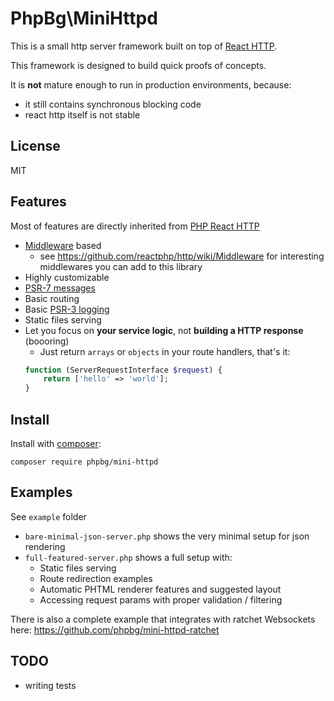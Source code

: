 # PhpBg\MiniHttpd
This is a small http server framework built on top of [React HTTP](https://github.com/reactphp/http).

This framework is designed to build quick proofs of concepts.

It is **not** mature enough to run in production environments, because:
 * it still contains synchronous blocking code
 * react http itself is not stable

## License
MIT

## Features
Most of features are directly inherited from [PHP React HTTP](https://github.com/reactphp/http)
* [Middleware](https://github.com/reactphp/http#middleware) based
  * see https://github.com/reactphp/http/wiki/Middleware for interesting middlewares you can add to this library
* Highly customizable
* [PSR-7 messages](https://www.php-fig.org/psr/psr-7/)
* Basic routing
* Basic [PSR-3 logging](https://www.php-fig.org/psr/psr-3/)
* Static files serving
* Let you focus on **your service logic**, not **building a HTTP response** (boooring)
  * Just return `arrays` or `objects` in your route handlers, that's it:
  ```php
  function (ServerRequestInterface $request) {
      return ['hello' => 'world'];
  }
  ```

## Install
Install with [composer](https://getcomposer.org/):
```
composer require phpbg/mini-httpd
```

## Examples
See `example` folder
* `bare-minimal-json-server.php` shows the very minimal setup for json rendering
* `full-featured-server.php` shows a full setup with:
  * Static files serving
  * Route redirection examples
  * Automatic PHTML renderer features and suggested layout
  * Accessing request params with proper validation / filtering

There is also a complete example that integrates with ratchet Websockets here: https://github.com/phpbg/mini-httpd-ratchet

## TODO
* writing tests
